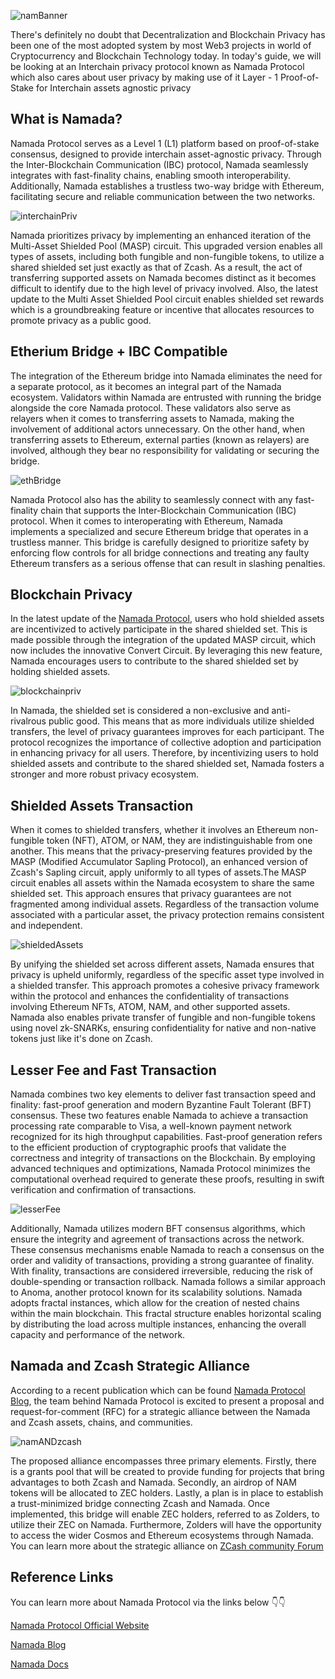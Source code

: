 
![namBanner](https://github.com/ZecHub/zechub/assets/81990132/5afbd9cf-c352-4f91-8dbc-57f27d2a0047)


There's definitely no doubt that Decentralization and Blockchain Privacy has been one of the most adopted system by most Web3 projects in world of Cryptocurrency and Blockchain Technology today. In today's guide, we will be looking at an Interchain privacy protocol known as Namada Protocol which also cares about user privacy by making use of it Layer - 1 Proof-of-Stake for Interchain assets agnostic privacy 

## What is Namada?
Namada Protocol serves as a Level 1 (L1) platform based on proof-of-stake consensus, designed to provide interchain asset-agnostic privacy. Through the Inter-Blockchain Communication (IBC) protocol, Namada seamlessly integrates with fast-finality chains, enabling smooth interoperability. Additionally, Namada establishes a trustless two-way bridge with Ethereum, facilitating secure and reliable communication between the two networks.

![interchainPriv](https://github.com/ZecHub/zechub/assets/81990132/75ee9db1-976c-4232-8746-103081a9192a)

Namada prioritizes privacy by implementing an enhanced iteration of the Multi-Asset Shielded Pool (MASP) circuit. This upgraded version enables all types of assets, including both fungible and non-fungible tokens, to utilize a shared shielded set just exactly as that of Zcash. As a result, the act of transferring supported assets on Namada becomes distinct as it becomes difficult to identify due to the high level of privacy involved. Also, the latest update to the Multi Asset Shielded Pool circuit enables shielded set rewards which is a groundbreaking feature or incentive that allocates resources to promote privacy as a public good.


## Etherium Bridge + IBC Compatible 
The integration of the Ethereum bridge into Namada eliminates the need for a separate protocol, as it becomes an integral part of the Namada ecosystem. Validators within Namada are entrusted with running the bridge alongside the core Namada protocol. These validators also serve as relayers when it comes to transferring assets to Namada, making the involvement of additional actors unnecessary. On the other hand, when transferring assets to Ethereum, external parties (known as relayers) are involved, although they bear no responsibility for validating or securing the bridge.

![ethBridge](https://github.com/ZecHub/zechub/assets/81990132/f85cc11b-13bc-4550-bb92-0fa91b17359d)


Namada Protocol also has the ability to seamlessly connect with any fast-finality chain that supports the Inter-Blockchain Communication (IBC) protocol. When it comes to interoperating with Ethereum, Namada implements a specialized and secure Ethereum bridge that operates in a trustless manner. This bridge is carefully designed to prioritize safety by enforcing flow controls for all bridge connections and treating any faulty Ethereum transfers as a serious offense that can result in slashing penalties.

## Blockchain Privacy 
In the latest update of the [Namada Protocol](https://blog.namada.net/what-is-namada/), users who hold shielded assets are incentivized to actively participate in the shared shielded set. This is made possible through the integration of the updated MASP circuit, which now includes the innovative Convert Circuit. By leveraging this new feature, Namada encourages users to contribute to the shared shielded set by holding shielded assets.

![blockchainpriv](https://github.com/ZecHub/zechub/assets/81990132/951ac7cb-6cc6-4589-b10a-dd8f612b0512)


In Namada, the shielded set is considered a non-exclusive and anti-rivalrous public good. This means that as more individuals utilize shielded transfers, the level of privacy guarantees improves for each participant. The protocol recognizes the importance of collective adoption and participation in enhancing privacy for all users. Therefore, by incentivizing users to hold shielded assets and contribute to the shared shielded set, Namada fosters a stronger and more robust privacy ecosystem.


## Shielded Assets Transaction
When it comes to shielded transfers, whether it involves an Ethereum non-fungible token (NFT), ATOM, or NAM, they are indistinguishable from one another. This means that the privacy-preserving features provided by the MASP (Modified Accumulator Sapling Protocol), an enhanced version of Zcash's Sapling circuit, apply uniformly to all types of assets.The MASP circuit enables all assets within the Namada ecosystem to share the same shielded set. This approach ensures that privacy guarantees are not fragmented among individual assets. Regardless of the transaction volume associated with a particular asset, the privacy protection remains consistent and independent.

![shieldedAssets](https://github.com/ZecHub/zechub/assets/81990132/0dc64bd2-ecf1-4822-a040-61e0eff8d0e7)


By unifying the shielded set across different assets, Namada ensures that privacy is upheld uniformly, regardless of the specific asset type involved in a shielded transfer. This approach promotes a cohesive privacy framework within the protocol and enhances the confidentiality of transactions involving Ethereum NFTs, ATOM, NAM, and other supported assets. Namada also enables private transfer of fungible and non-fungible tokens using novel zk-SNARKs, ensuring confidentiality for native and non-native tokens just like it's done on Zcash.


## Lesser Fee and Fast Transaction 
Namada combines two key elements to deliver fast transaction speed and finality: fast-proof generation and modern Byzantine Fault Tolerant (BFT) consensus. These two features enable Namada to achieve a transaction processing rate comparable to Visa, a well-known payment network recognized for its high throughput capabilities. 
Fast-proof generation refers to the efficient production of cryptographic proofs that validate the correctness and integrity of transactions on the Blockchain. By employing advanced techniques and optimizations, Namada Protocol minimizes the computational overhead required to generate these proofs, resulting in swift verification and confirmation of transactions.

![lesserFee](https://github.com/ZecHub/zechub/assets/81990132/5a9d9076-f12d-4965-a570-0b0c9b8a1f47)

Additionally, Namada utilizes modern BFT consensus algorithms, which ensure the integrity and agreement of transactions across the network. These consensus mechanisms enable Namada to reach a consensus on the order and validity of transactions, providing a strong guarantee of finality. With finality, transactions are considered irreversible, reducing the risk of double-spending or transaction rollback. Namada follows a similar approach to Anoma, another protocol known for its scalability solutions. Namada adopts fractal instances, which allow for the creation of nested chains within the main blockchain. This fractal structure enables horizontal scaling by distributing the load across multiple instances, enhancing the overall capacity and performance of the network.


## Namada and Zcash Strategic Alliance

According to a recent publication which can be found [Namada Protocol Blog](https://blog.namada.net/rfc-proposal-for-a-strategic-alliance-between-namada-and-zcash/), the team behind Namada Protocol is excited to present a proposal and request-for-comment (RFC) for a strategic alliance between the Namada and Zcash assets, chains, and communities.

![namANDzcash](https://github.com/ZecHub/zechub/assets/81990132/b365bfd1-0c97-4fe1-8a17-eeeeb16599d9)


The proposed alliance encompasses three primary elements. Firstly, there is a grants pool that will be created to provide funding for projects that bring advantages to both Zcash and Namada. Secondly, an airdrop of NAM tokens will be allocated to ZEC holders. Lastly, a plan is in place to establish a trust-minimized bridge connecting Zcash and Namada. Once implemented, this bridge will enable ZEC holders, referred to as Zolders, to utilize their ZEC on Namada. Furthermore, Zolders will have the opportunity to access the wider Cosmos and Ethereum ecosystems through Namada. You can learn more about the strategic alliance on [ZCash community Forum](https://forum.zcashcommunity.com/t/rfc-proposal-for-a-strategic-alliance-between-namada-and-zcash/44372) 


## Reference Links 
You can learn more about Namada Protocol via the links below 👇👇

[Namada Protocol Official Website](https://namada.net/) 

[Namada Blog](https://blog.namada.net/) 

[Namada Docs](https://docs.namada.net/) 




